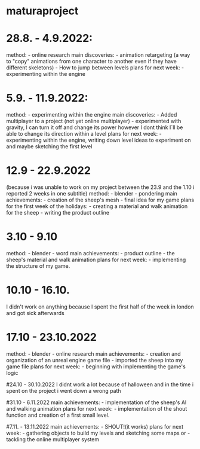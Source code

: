 # maturaproject

# 28.8. - 4.9.2022:
  method: 
      - online research
  main discoveries:
      - animation retargeting (a way to "copy" animations from one character to another even if they have different skeletons)
      - How to jump between levels
  plans for next week:
      - experimenting within the engine

# 5.9. - 11.9.2022:
  method: 
      - experimenting within the engine
  main discoveries:
      - Added multiplayer to a project (not yet online multiplayer)
      - experimented with gravity, I can turn it off and change its power however I dont think I´ll be able to change its direction within a level
  plans for next week:
      - experimenting within the engine, writing down level ideas to experiment on and maybe sketching the first level

# 12.9 - 22.9.2022 
(because i was unable to work on my project between the 23.9 and the 1.10 i reported 2 weeks in one subtitle)
  method: 
      - blender 
      - pondering
  main achievements:
      - creation of the sheep's mesh
      - final idea for my game
  plans for the first week of the holidays:
      - creating a material and walk animation for the sheep
      - writing the product outline
    
# 3.10 - 9.10
  method:
      - blender
      - word
  main achievements:
      - product outline
      - the sheep's material and walk animation
  plans for next week:
      - implementing the structure of my game.
 
# 10.10 - 16.10.

I didn't work on anything because I spent the first half of the week in london and got sick afterwards

# 17.10 - 23.10.2022 
  method: 
      - blender
      - online research
  main achievements:
      - creation and organization of an unreal engine game file
      - imported the sheep into my game file
  plans for next week:
      - beginning with implementing the game's logic

#24.10 - 30.10.2022
  I didnt work a lot because of halloween and in the time i spent on the project i went down a wrong path

#31.10 - 6.11.2022
  main achievements:
      - implementation of the sheep's AI and walking animation
  plans for next week:
      - implementation of the shout function and creation of a first small level.
      
#7.11. - 13.11.2022
  main achievements:
      - SHOUT!(it works)
  plans for next week:
      - gathering objects to build my levels and sketching some maps
      or 
      - tackling the online multiplayer system
